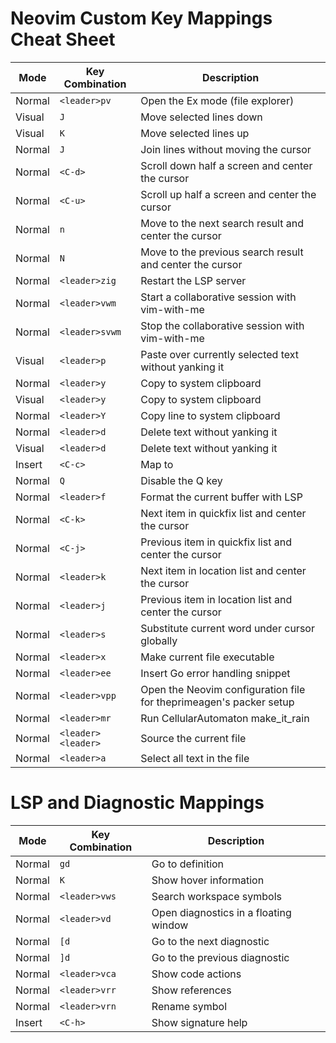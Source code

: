 # Neovim Custom Key Mappings Cheat Sheet

| Mode    | Key Combination         | Description                                                        |
|---------|-------------------------|--------------------------------------------------------------------|
| Normal  | `<leader>pv`            | Open the Ex mode (file explorer)                                   |
| Visual  | `J`                     | Move selected lines down                                           |
| Visual  | `K`                     | Move selected lines up                                             |
| Normal  | `J`                     | Join lines without moving the cursor                               |
| Normal  | `<C-d>`                 | Scroll down half a screen and center the cursor                    |
| Normal  | `<C-u>`                 | Scroll up half a screen and center the cursor                      |
| Normal  | `n`                     | Move to the next search result and center the cursor               |
| Normal  | `N`                     | Move to the previous search result and center the cursor           |
| Normal  | `<leader>zig`           | Restart the LSP server                                             |
| Normal  | `<leader>vwm`           | Start a collaborative session with vim-with-me                     |
| Normal  | `<leader>svwm`          | Stop the collaborative session with vim-with-me                    |
| Visual  | `<leader>p`             | Paste over currently selected text without yanking it              |
| Normal  | `<leader>y`             | Copy to system clipboard                                           |
| Visual  | `<leader>y`             | Copy to system clipboard                                           |
| Normal  | `<leader>Y`             | Copy line to system clipboard                                      |
| Normal  | `<leader>d`             | Delete text without yanking it                                     |
| Visual  | `<leader>d`             | Delete text without yanking it                                     |
| Insert  | `<C-c>`                 | Map <C-c> to <Esc>                                                 |
| Normal  | `Q`                     | Disable the Q key                                                  |
| Normal  | `<leader>f`             | Format the current buffer with LSP                                 |
| Normal  | `<C-k>`                 | Next item in quickfix list and center the cursor                   |
| Normal  | `<C-j>`                 | Previous item in quickfix list and center the cursor               |
| Normal  | `<leader>k`             | Next item in location list and center the cursor                   |
| Normal  | `<leader>j`             | Previous item in location list and center the cursor               |
| Normal  | `<leader>s`             | Substitute current word under cursor globally                      |
| Normal  | `<leader>x`             | Make current file executable                                       |
| Normal  | `<leader>ee`            | Insert Go error handling snippet                                   |
| Normal  | `<leader>vpp`           | Open the Neovim configuration file for theprimeagen's packer setup |
| Normal  | `<leader>mr`            | Run CellularAutomaton make_it_rain                                 |
| Normal  | `<leader><leader>`      | Source the current file                                            |
| Normal  | `<leader>a`             | Select all text in the file                                        |

# LSP and Diagnostic Mappings

| Mode    | Key Combination         | Description                                                        |
|---------|-------------------------|--------------------------------------------------------------------|
| Normal  | `gd`                    | Go to definition                                                   |
| Normal  | `K`                     | Show hover information                                             |
| Normal  | `<leader>vws`           | Search workspace symbols                                           |
| Normal  | `<leader>vd`            | Open diagnostics in a floating window                              |
| Normal  | `[d`                    | Go to the next diagnostic                                          |
| Normal  | `]d`                    | Go to the previous diagnostic                                      |
| Normal  | `<leader>vca`           | Show code actions                                                  |
| Normal  | `<leader>vrr`           | Show references                                                    |
| Normal  | `<leader>vrn`           | Rename symbol                                                      |
| Insert  | `<C-h>`                 | Show signature help                                                |

